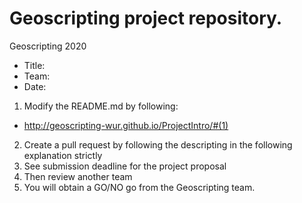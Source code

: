 # Geoscripting project repository.

Geoscripting 2020 
- Title:
- Team:
- Date:



1. Modify the README.md by following:
* http://geoscripting-wur.github.io/ProjectIntro/#(1)
2. Create a pull request by following the descripting in the following explanation strictly 
3. See submission deadline for the project proposal
4. Then review another team
5. You will obtain a GO/NO go from the Geoscripting team.
